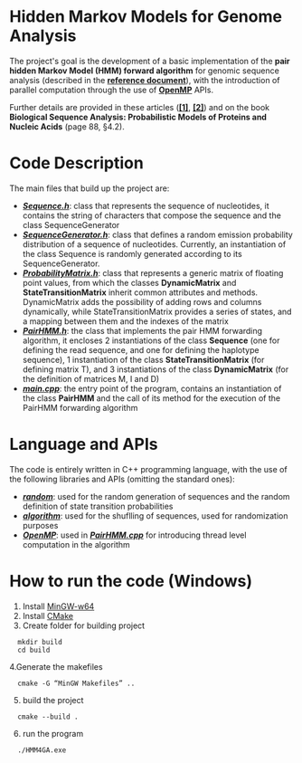 # Hidden Markov Models for Genome Analysis
The project's goal is the development of a basic implementation of the **pair hidden Markov Model (HMM) forward algorithm** for genomic sequence analysis (described in the
[**reference document**](https://github.com/LeoGori/HMM4GA/blob/main/references/PHMMFA_Benjamin.pdf)), with the introduction of parallel
computation through the use of [**OpenMP**](https://www.openmp.org/) APIs.

Further details are provided in these articles ([**[1]**](https://github.com/LeoGori/HMM4GA/blob/main/references/PHMMFA_Ren_Bertels_Al-Ars.pdf), [**[2]**](https://github.com/LeoGori/HMM4GA/blob/main/references/2017_fpga_pairhmm.pdf)) and on the book **Biological Sequence Analysis: Probabilistic Models of Proteins and Nucleic Acids** (page 88, §4.2).

# Code Description
The main files that build up the project are:

- [**_Sequence.h_**](https://github.com/LeoGori/HMM4GA/blob/main/Sequence.h): class that represents the sequence of nucleotides, it contains the string of characters that compose the sequence and the class SequenceGenerator
- [**_SequenceGenerator.h_**](https://github.com/LeoGori/HMM4GA/blob/main/SequenceGenerator.h): class that defines a random emission probability distribution of a sequence of nucleotides. Currently, an instantiation of the class Sequence is randomly generated according to its SequenceGenerator.
- [**_ProbabilityMatrix.h_**](https://github.com/LeoGori/HMM4GA/blob/main/ProbabilityMatrix): class that represents a generic matrix of floating point values, from which the classes **DynamicMatrix** and **StateTransitionMatrix** inherit common attributes and methods. DynamicMatrix adds the possibility of adding rows and columns dynamically, while StateTransitionMatrix provides a series of states, and a mapping between them and the indexes of the matrix
- [**_PairHMM.h_**](https://github.com/LeoGori/HMM4GA/blob/main/PairHMM.h): the class that implements the pair HMM forwarding algorithm, it encloses 2 instantiations of the class **Sequence** (one for defining the read sequence, and one for defining the haplotype sequence), 1 instantiation of the class **StateTransitionMatrix** (for defining matrix T), and 3 instantiations of the class **DynamicMatrix** (for the definition of matrices M, I and D)
- [**_main.cpp_**](https://github.com/LeoGori/HMM4GA/blob/main/main.cpp): the entry point of the program, contains an instantiation of the class **PairHMM** and the call of its method for the execution of the PairHMM forwarding algorithm

# Language and APIs
The code is entirely written in C++ programming language, with the use of the following libraries and APIs (omitting the standard ones):

- [**_random_**](https://www.cplusplus.com/reference/random/): used for the random generation of sequences and the random definition of state transition probabilities
- [**_algorithm_**](https://www.cplusplus.com/reference/algorithm/): used for the shuflling of sequences, used for randomization purposes
- [**_OpenMP_**](https://www.openmp.org/): used in [**_PairHMM.cpp_**](https://github.com/LeoGori/HMM4GA/blob/main/PairHMM.cpp) for introducing thread level computation in the algorithm

# How to run the code (Windows)

1. Install [MinGW-w64](https://www.mingw-w64.org/downloads/)
2. Install [CMake](https://cmake.org/download/)
3. Create folder for building project
```
  mkdir build
  cd build
```
4.Generate the makefiles
```
  cmake -G “MinGW Makefiles” ..
```
5. build the project
```
  cmake --build .
```
6. run the program
```
  ./HMM4GA.exe
```
